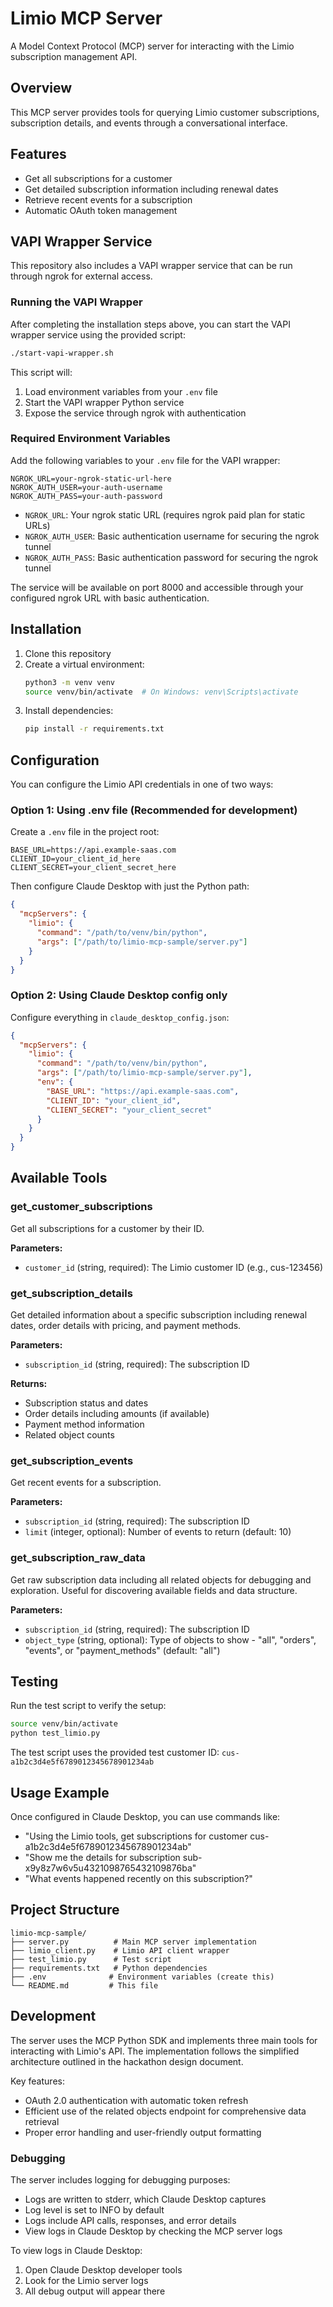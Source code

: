 # Limio MCP Server

A Model Context Protocol (MCP) server for interacting with the Limio subscription management API.

## Overview

This MCP server provides tools for querying Limio customer subscriptions, subscription details, and events through a conversational interface.

## Features

- Get all subscriptions for a customer
- Get detailed subscription information including renewal dates
- Retrieve recent events for a subscription
- Automatic OAuth token management

## VAPI Wrapper Service

This repository also includes a VAPI wrapper service that can be run through ngrok for external access.

### Running the VAPI Wrapper

After completing the installation steps above, you can start the VAPI wrapper service using the provided script:

```bash
./start-vapi-wrapper.sh
```

This script will:
1. Load environment variables from your `.env` file
2. Start the VAPI wrapper Python service
3. Expose the service through ngrok with authentication

### Required Environment Variables

Add the following variables to your `.env` file for the VAPI wrapper:

```
NGROK_URL=your-ngrok-static-url-here
NGROK_AUTH_USER=your-auth-username
NGROK_AUTH_PASS=your-auth-password
```

- `NGROK_URL`: Your ngrok static URL (requires ngrok paid plan for static URLs)
- `NGROK_AUTH_USER`: Basic authentication username for securing the ngrok tunnel
- `NGROK_AUTH_PASS`: Basic authentication password for securing the ngrok tunnel

The service will be available on port 8000 and accessible through your configured ngrok URL with basic authentication.

## Installation

1. Clone this repository
2. Create a virtual environment:
   ```bash
   python3 -m venv venv
   source venv/bin/activate  # On Windows: venv\Scripts\activate
   ```
3. Install dependencies:
   ```bash
   pip install -r requirements.txt
   ```

## Configuration

You can configure the Limio API credentials in one of two ways:

### Option 1: Using .env file (Recommended for development)
Create a `.env` file in the project root:
```
BASE_URL=https://api.example-saas.com
CLIENT_ID=your_client_id_here
CLIENT_SECRET=your_client_secret_here
```

Then configure Claude Desktop with just the Python path:
```json
{
  "mcpServers": {
    "limio": {
      "command": "/path/to/venv/bin/python",
      "args": ["/path/to/limio-mcp-sample/server.py"]
    }
  }
}
```

### Option 2: Using Claude Desktop config only
Configure everything in `claude_desktop_config.json`:
```json
{
  "mcpServers": {
    "limio": {
      "command": "/path/to/venv/bin/python",
      "args": ["/path/to/limio-mcp-sample/server.py"],
      "env": {
        "BASE_URL": "https://api.example-saas.com",
        "CLIENT_ID": "your_client_id",
        "CLIENT_SECRET": "your_client_secret"
      }
    }
  }
}
```

## Available Tools

### get_customer_subscriptions
Get all subscriptions for a customer by their ID.

**Parameters:**
- `customer_id` (string, required): The Limio customer ID (e.g., cus-123456)

### get_subscription_details
Get detailed information about a specific subscription including renewal dates, order details with pricing, and payment methods.

**Parameters:**
- `subscription_id` (string, required): The subscription ID

**Returns:**
- Subscription status and dates
- Order details including amounts (if available)
- Payment method information
- Related object counts

### get_subscription_events
Get recent events for a subscription.

**Parameters:**
- `subscription_id` (string, required): The subscription ID
- `limit` (integer, optional): Number of events to return (default: 10)

### get_subscription_raw_data
Get raw subscription data including all related objects for debugging and exploration. Useful for discovering available fields and data structure.

**Parameters:**
- `subscription_id` (string, required): The subscription ID
- `object_type` (string, optional): Type of objects to show - "all", "orders", "events", or "payment_methods" (default: "all")

## Testing

Run the test script to verify the setup:
```bash
source venv/bin/activate
python test_limio.py
```

The test script uses the provided test customer ID: `cus-a1b2c3d4e5f6789012345678901234ab`

## Usage Example

Once configured in Claude Desktop, you can use commands like:

- "Using the Limio tools, get subscriptions for customer cus-a1b2c3d4e5f6789012345678901234ab"
- "Show me the details for subscription sub-x9y8z7w6v5u4321098765432109876ba"
- "What events happened recently on this subscription?"

## Project Structure

```
limio-mcp-sample/
├── server.py          # Main MCP server implementation
├── limio_client.py    # Limio API client wrapper
├── test_limio.py      # Test script
├── requirements.txt   # Python dependencies
├── .env              # Environment variables (create this)
└── README.md         # This file
```

## Development

The server uses the MCP Python SDK and implements three main tools for interacting with Limio's API. The implementation follows the simplified architecture outlined in the hackathon design document.

Key features:
- OAuth 2.0 authentication with automatic token refresh
- Efficient use of the related objects endpoint for comprehensive data retrieval
- Proper error handling and user-friendly output formatting

### Debugging

The server includes logging for debugging purposes:
- Logs are written to stderr, which Claude Desktop captures
- Log level is set to INFO by default
- Logs include API calls, responses, and error details
- View logs in Claude Desktop by checking the MCP server logs

To view logs in Claude Desktop:
1. Open Claude Desktop developer tools
2. Look for the Limio server logs
3. All debug output will appear there